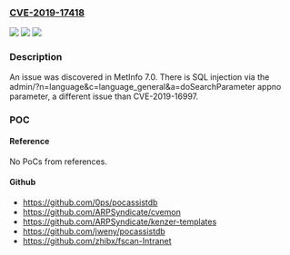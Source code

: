 ### [CVE-2019-17418](https://cve.mitre.org/cgi-bin/cvename.cgi?name=CVE-2019-17418)
![](https://img.shields.io/static/v1?label=Product&message=n%2Fa&color=blue)
![](https://img.shields.io/static/v1?label=Version&message=n%2Fa&color=blue)
![](https://img.shields.io/static/v1?label=Vulnerability&message=n%2Fa&color=brighgreen)

### Description

An issue was discovered in MetInfo 7.0. There is SQL injection via the admin/?n=language&c=language_general&a=doSearchParameter appno parameter, a different issue than CVE-2019-16997.

### POC

#### Reference
No PoCs from references.

#### Github
- https://github.com/0ps/pocassistdb
- https://github.com/ARPSyndicate/cvemon
- https://github.com/ARPSyndicate/kenzer-templates
- https://github.com/jweny/pocassistdb
- https://github.com/zhibx/fscan-Intranet

